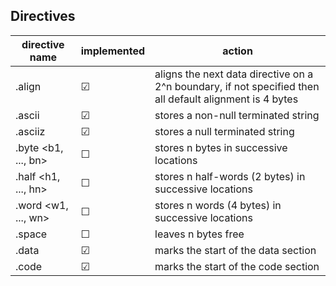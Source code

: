 ## Directives 

| directive name      | implemented | action                                                                                                   |
|---------------------|-------------|----------------------------------------------------------------------------------------------------------|
| .align <n>          | &#9745;     | aligns the next data directive on a 2^n boundary, if not specified then all default alignment is 4 bytes |
| .ascii <string>     | &#9745;     | stores a non-null terminated string                                                                      |
| .asciiz <string>    | &#9745;     | stores a null terminated string                                                                          |
| .byte <b1, ..., bn> | &#9744;     | stores n bytes in successive locations                                                                   |
| .half <h1, ..., hn> | &#9744;     | stores n half-words (2 bytes) in successive locations                                                    |
| .word <w1, ..., wn> | &#9744;     | stores n words (4 bytes) in successive locations                                                         |
| .space <n>          | &#9744;     | leaves n bytes free                                                                                      |
| .data               | &#9745;     | marks the start of the data section                                                                      |
| .code               | &#9745;     | marks the start of the code section                                                                      |
